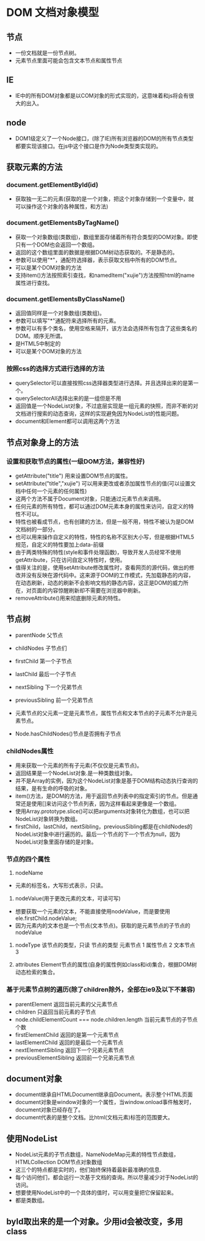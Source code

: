 # DOM 文档对象模型

## 节点

* 一份文档就是一份节点树。
* 元素节点里面可能会包含文本节点和属性节点

## IE

* IE中的所有DOM对象都是以COM对象的形式实现的，这意味着和js将会有很大的出入。

## node

* DOM1级定义了一个Node接口，(除了IE)所有浏览器的DOM的所有节点类型都要实现该接口。在js中这个接口是作为Node类型类实现的。

## 获取元素的方法

### document.getElementById(id)

* 获取独一无二的元素(获取的是一个对象，把这个对象存储到一个变量中，就可以操作这个对象的各种属性，和方法)

### document.getElementsByTagName()

* 获取一个对象数组(类数组)，数组里面存储着所有符合类型的DOM对象。即使只有一个DOM也会返回一个数组。
* 返回的这个数组里面的数据是根据DOM树动态获取的。不是静态的。
* 参数可以使用"*"，通配符选择器，表示获取文档中所有的DOM节点。
* 可以是某个DOM对象的方法
* 支持item()方法按照索引查找，和namedItem("xujie")方法按照html的name属性进行查找。

### document.getElementsByClassName()

* 返回值同样是一个对象数组(类数组)。
* 参数可以填写"*"通配符来选择所有的元素。
* 参数可以有多个类名，使用空格来隔开，该方法会选择所有包含了这些类名的DOM。顺序无所谓。
* 是HTML5中制定的
* 可以是某个DOM对象的方法

### 按照css的选择方式进行选择的方法

* querySelector可以直接按照css选择器类型进行选择。并且选择出来的是第一个。
* querySelectorAll选择出来的是一组但是不用
* 返回值是一个NodeList对象，不过底层实现是一组元素的快照，而非不断的对文档进行搜索的动态查询，这样的实现避免因为NodeList的性能问题。
* document和Element都可以调用这两个方法

## 节点对象身上的方法

### 设置和获取节点的属性(一级DOM方法，兼容性好)

* getAttribute("title") 用来设置DOM节点的属性。
* setAttribute("title","xujie") 可以用来更改或者添加属性节点的值(可以设置文档中任何一个元素的任何属性)
* 这两个方法不属于Document对象，只能通过元素节点来调用。
* 任何元素的所有特性，都可以通过DOM元素本身的属性来访问，自定义的特性不可以。
* 特性也被看成节点，也有创建的方法，但是一般不用，特性不被认为是DOM文档树的一部分。
* 也可以用来操作自定义的特性，特性的名称不区别大小写，但是根据HTML5规范，自定义的特性要加上data-前缀
* 由于两类特殊的特性(style和事件处理函数)，导致开发人员经常不使用getAttribute，只在访问自定义特性时，使用。
* 值得关注的是，使用setAttribute修改属性时，查看网页的源代码，做出的修改并没有反映在源代码中。这来源于DOM的工作模式，先加载静态的内容，在动态刷新，动态的刷新不会影响文档的静态内容，这正是DOM的威力所在，对页面的内容惊醒刷新却不需要在浏览器中刷新。
* removeAttribute()用来彻底删除元素的特性。

## 节点树

* parentNode   父节点
* childNodes    子节点们
* firstChild 第一个子节点
* lastChild  最后一个子节点  
* nextSibling  下一个兄弟节点
* previousSibling 前一个兄弟节点
* 元素节点的父元素一定是元素节点，属性节点和文本节点的子元素不允许是元素节点。

* Node.hasChildNodes()节点是否拥有子节点

### childNodes属性

* 用来获取一个元素的所有子元素(不仅仅是元素节点)。
* 返回结果是一个NodeList对象.是一种类数组对象。
* 并不是Array的实例，因为这个NodeList对象是基于DOM结构动态执行查询的结果，是有生命的呼吸的对象。
* item()方法，是DOM的方法，用于返回节点列表中的指定索引的节点。但是通常还是使用[]来访问这个节点列表，因为这样看起来更像是一个数组。
* 使用Array.prototype.slice()可以把arguments对象转化为数组，也可以把NodeList对象转换为数组。
* firstChild，lastChild，nextSibling，previousSibling都是在childNodes的NodeList对象中进行遍历的。最后一个节点的下一个节点为null，因为NodeList对象里面存储的是对象。

### 节点的四个属性

1. nodeName

* 元素的标签名，大写形式表示，只读。

1. nodeValue(用于更改元素的文本，可读可写)

* 想要获取一个元素的文本，不能直接使用nodeValue，而是要使用ele.firstChild.nodeValue;
* 因为元素内的文本也是一个节点(文本节点)。获取的是元素节点的子节点的nodeValue

1. nodeType
    该节点的类型，只读
        节点的类型
            元素节点    1
            属性节点    2
            文本节点    3

2. attributes   Element节点的属性(自身的属性例如class和id)集合，根据DOM树动态检索的集合。

### 基于元素节点树的遍历(除了children除外，全部在ie9及以下不兼容)

* parentElement 返回当前元素的父元素节点
* children 只返回当前元素的子节点
* node.childElementCount === node.children.length 当前元素节点的子节点个数
* firstElementChild  返回的是第一个元素节点
* lastElementChild 返回的是最后一个元素节点
* nextElementSibling 返回下一个兄弟元素节点
* previousElementSibling 返回前一个兄弟元素节点

## document对象

* document继承自HTMLDocument继承自Document。表示整个HTML页面
* document对象是window对象的一个属性，当window.onload事件触发时，document对象已经存在了。
* document代表的是整个文档。比html(文档元素)标签的范围要大。

## 使用NodeList

* NodeList元素的子节点数组，NameNodeMap元素的特性节点数组，HTMLCollection DOM节点对象数组
* 这三个的特点都是实时的，他们始终保持着最新最准确的信息.
* 每个访问他们，都会运行一次基于文档的查询。所以尽量减少对于NodeList的访问。
* 想要使用NodeList中的一个具体的值时，可以用变量把它保留起来。
* 都是类数组。

## byId取出来的是一个对象。少用id会被改变，多用class
